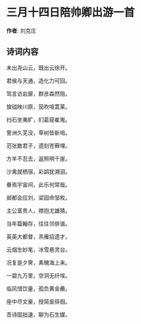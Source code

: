 # 三月十四日陪帅卿出游一首

**作者**: 刘克庄

## 诗词内容

未出尧山云，既出云徐开。

君侯与天通，造化力可回。

驾言访岩扉，群彦森然陪。

旗钺映川原，笳吹喧蒿莱。

扫石坐夷旷，扪葛窥崔嵬。

訾洲久芜没，草树皆新培。

范张数君子，遗刻苍藓埋。

方羊不忍去，返照明千崖。

沙禽就栖宿，彩鹢犹溯洄。

眷焉宇宙间，此乐何常哉。

邺都会应刘，梁园命邹枚。

主公富贵人，襟抱尤雄猜。

当年篇翰存，往往邻俳谐。

英英大都督，羔雁招遗才。

云烟生妙笔，冰雪悬灵台。

况复是夕霁，素魄海上来。

一碧九万里，空洞无纤埃。

临风惜饮量，孤负黄金罍。

座中尽文豪，授简奚徘徊。

吾诗固拙速，聊为石生媒。

